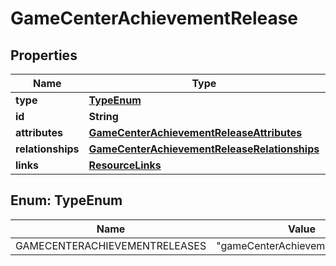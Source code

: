 

# GameCenterAchievementRelease


## Properties

| Name | Type | Description | Notes |
|------------ | ------------- | ------------- | -------------|
|**type** | [**TypeEnum**](#TypeEnum) |  |  |
|**id** | **String** |  |  |
|**attributes** | [**GameCenterAchievementReleaseAttributes**](GameCenterAchievementReleaseAttributes.md) |  |  [optional] |
|**relationships** | [**GameCenterAchievementReleaseRelationships**](GameCenterAchievementReleaseRelationships.md) |  |  [optional] |
|**links** | [**ResourceLinks**](ResourceLinks.md) |  |  [optional] |



## Enum: TypeEnum

| Name | Value |
|---- | -----|
| GAMECENTERACHIEVEMENTRELEASES | &quot;gameCenterAchievementReleases&quot; |



